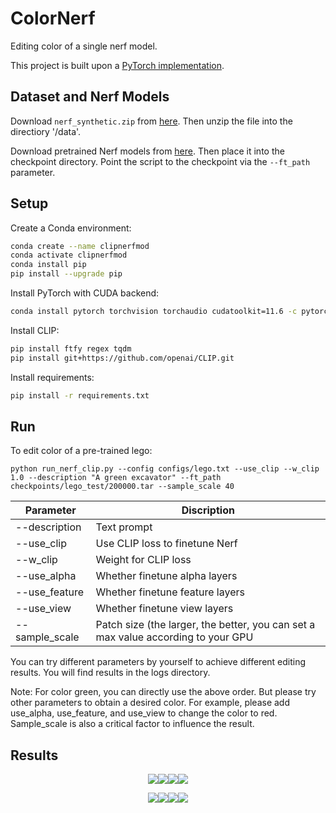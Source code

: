 # ColorNerf
Editing color of a single nerf model.

This project is built upon a [PyTorch implementation](https://github.com/yenchenlin/nerf-pytorch).


## Dataset and Nerf Models

Download `nerf_synthetic.zip` from [here](https://drive.google.com/drive/folders/128yBriW1IG_3NJ5Rp7APSTZsJqdJdfc1). Then unzip the file into the directiory
'/data'.

Download pretrained Nerf models from [here](https://drive.google.com/drive/folders/1jIr8dkvefrQmv737fFm2isiT6tqpbTbv). Then place it into the checkpoint directory. Point the script to the checkpoint via the `--ft_path` parameter.

## Setup

Create a Conda environment:

```bash
conda create --name clipnerfmod
conda activate clipnerfmod
conda install pip
pip install --upgrade pip
```

Install PyTorch with CUDA backend:

```bash
conda install pytorch torchvision torchaudio cudatoolkit=11.6 -c pytorch -c conda-forge
```

Install CLIP:

```bash
pip install ftfy regex tqdm
pip install git+https://github.com/openai/CLIP.git
```

Install requirements:

```bash
pip install -r requirements.txt
```

## Run

To edit color of a pre-trained lego:

```
python run_nerf_clip.py --config configs/lego.txt --use_clip --w_clip 1.0 --description "A green excavator" --ft_path checkpoints/lego_test/200000.tar --sample_scale 40 
```

|  Parameter  | Discription  |
|  ----  | ----  |
| --description  | Text prompt |
| --use_clip  | Use CLIP loss to finetune Nerf |
| --w_clip | Weight for CLIP loss |
| --use_alpha | Whether finetune alpha layers |
| --use_feature | Whether finetune feature layers |
| --use_view | Whether finetune view layers |
| --sample_scale | Patch size (the larger, the better, you can set a max value according to your GPU |

You can try different parameters by yourself to achieve different editing results. You will find results in the logs directory.

Note: For color green, you can directly use the above order. But please try other parameters to obtain a desired color. For example, please add use_alpha, use_feature, and use_view to change the color to red.
Sample_scale is also a critical factor to influence the result. 

## Results


<center>

![](https://github.com/cassiePython/ColorNerf/blob/main/results/1-1.gif)![](https://github.com/cassiePython/ColorNerf/blob/main/results/1-2.gif)![](https://github.com/cassiePython/ColorNerf/blob/main/results/1-3.gif)![](https://github.com/cassiePython/ColorNerf/blob/main/results/1-4.gif)
</center>

<center>

![](https://github.com/cassiePython/ColorNerf/blob/main/results/2-1.gif)![](https://github.com/cassiePython/ColorNerf/blob/main/results/2-2.gif)![](https://github.com/cassiePython/ColorNerf/blob/main/results/2-3.gif)![](https://github.com/cassiePython/ColorNerf/blob/main/results/2-4.gif)
</center>
